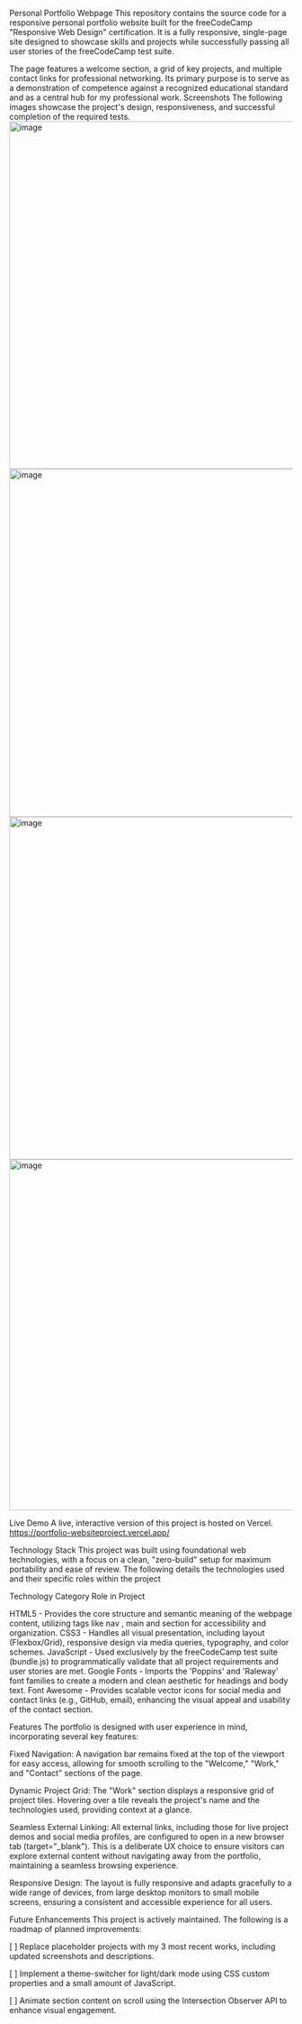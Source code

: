Personal Portfolio Webpage
This repository contains the source code for a responsive personal portfolio website built for the freeCodeCamp "Responsive Web Design" certification. It is a fully responsive, single-page site designed to showcase skills and projects while successfully passing all user stories of the freeCodeCamp test suite.

The page features a welcome section, a grid of key projects, and multiple contact links for professional networking. Its primary purpose is to serve as a demonstration of competence against a recognized educational standard and as a central hub for my professional work.
Screenshots
The following images showcase the project's design, responsiveness, and successful completion of the required tests.
<img width="1336" height="617" alt="image" src="https://github.com/user-attachments/assets/3b245f72-e1d9-4038-8b5c-4e788671013d" />
<img width="1325" height="618" alt="image" src="https://github.com/user-attachments/assets/6d12250b-72e8-442a-9652-97d2e106e9c5" />
<img width="1321" height="608" alt="image" src="https://github.com/user-attachments/assets/fc98a510-8a71-4b1d-9072-18d28447d7fc" />
<img width="1322" height="623" alt="image" src="https://github.com/user-attachments/assets/25c28474-14aa-42b5-bb1a-9acfb9afa8c0" />

Live Demo
A live, interactive version of this project is hosted on Vercel.
https://portfolio-websiteproject.vercel.app/

Technology Stack
This project was built using foundational web technologies, with a focus on a clean, "zero-build" setup for maximum portability and ease of review. The following details the technologies used and their specific roles within the project

Technology	Category	Role in Project

HTML5	- Provides the core structure and semantic meaning of the webpage content, utilizing tags like nav , main and section for accessibility and organization.
CSS3 -	Handles all visual presentation, including layout (Flexbox/Grid), responsive design via media queries, typography, and color schemes.
JavaScript - Used exclusively by the freeCodeCamp test suite (bundle.js) to programmatically validate that all project requirements and user stories are met.
Google Fonts	-	Imports the 'Poppins' and 'Raleway' font families to create a modern and clean aesthetic for headings and body text.
Font Awesome	-	Provides scalable vector icons for social media and contact links (e.g., GitHub, email), enhancing the visual appeal and usability of the contact section.

Features
The portfolio is designed with user experience in mind, incorporating several key features:

Fixed Navigation: A navigation bar remains fixed at the top of the viewport for easy access, allowing for smooth scrolling to the "Welcome," "Work," and "Contact" sections of the page.

Dynamic Project Grid: The "Work" section displays a responsive grid of project tiles. Hovering over a tile reveals the project's name and the technologies used, providing context at a glance.

Seamless External Linking: All external links, including those for live project demos and social media profiles, are configured to open in a new browser tab (target="_blank"). This is a deliberate UX choice to ensure visitors can explore external content without navigating away from the portfolio, maintaining a seamless browsing experience.

Responsive Design: The layout is fully responsive and adapts gracefully to a wide range of devices, from large desktop monitors to small mobile screens, ensuring a consistent and accessible experience for all users.


Future Enhancements
This project is actively maintained. The following is a roadmap of planned improvements:

[ ] Replace placeholder projects with my 3 most recent works, including updated screenshots and descriptions.

[ ] Implement a theme-switcher for light/dark mode using CSS custom properties and a small amount of JavaScript.

[ ] Animate section content on scroll using the Intersection Observer API to enhance visual engagement.
